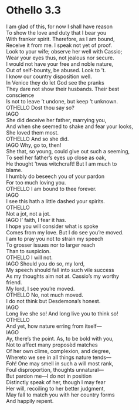 # Othello 3.3
I am glad of this, for now I shall have reason </br>
To show the love and duty that I bear you </br>
With franker spirit. Therefore, as I am bound,</br>
Receive it from me. I speak not yet of proof.</br>
Look to your wife; observe her well with Cassio;</br>
Wear your eyes thus, not jealous nor secure.</br>
I would not have your free and noble nature,</br>
Out of self-bounty, be abused. Look to ’t.</br>
I know our country disposition well.</br>
In Venice they do let God see the pranks</br>
They dare not show their husbands. Their best</br>
conscience</br>
Is not to leave ’t undone, but keep ’t unknown.</br>
OTHELLO  Dost thou say so?</br>
IAGO </br>
She did deceive her father, marrying you,</br>
And when she seemed to shake and fear your looks,</br>
She loved them most.</br>
OTHELLO  And so she did.</br>
IAGO  Why, go to, then!</br>
She that, so young, could give out such a seeming,</br>
To seel her father’s eyes up close as oak,</br>
He thought ’twas witchcraft! But I am much to</br>
blame.</br>
I humbly do beseech you of your pardon</br>
For too much loving you.</br>
OTHELLO  I am bound to thee forever.</br>
IAGO </br>
I see this hath a little dashed your spirits.</br>
OTHELLO </br>
Not a jot, not a jot.</br>
IAGO  I’ faith, I fear it has.</br>
I hope you will consider what is spoke</br>
Comes from my love. But I do see you’re moved.</br>
I am to pray you not to strain my speech</br>
To grosser issues nor to larger reach</br>
Than to suspicion.</br>
OTHELLO  I will not.</br>
IAGO  Should you do so, my lord,</br>
My speech should fall into such vile success</br>
As my thoughts aim not at. Cassio’s my worthy</br>
friend.</br>
My lord, I see you’re moved.</br>
OTHELLO  No, not much moved.</br>
I do not think but Desdemona’s honest.</br>
IAGO </br>
Long live she so! And long live you to think so!</br>
OTHELLO </br>
And yet, how nature erring from itself—</br>
IAGO </br>
Ay, there’s the point. As, to be bold with you,</br>
Not to affect many proposèd matches</br>
Of her own clime, complexion, and degree,</br>
Whereto we see in all things nature tends—</br>
Foh! One may smell in such a will most rank,</br>
Foul disproportion, thoughts unnatural—</br>
But pardon me—I do not in position</br>
Distinctly speak of her, though I may fear</br>
Her will, recoiling to her better judgment,</br>
May fall to match you with her country forms</br>
And happily repent.</br>